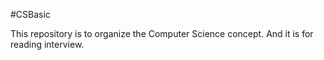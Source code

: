#CSBasic

This repository is to organize the Computer Science concept. And it is for reading interview.


